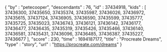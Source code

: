 {
  "by" : "petecooper",
  "descendants" : 76,
  "id" : 37434918,
  "kids" : [ 37436300, 37435650, 37435374, 37435987, 37436026, 37436972, 37435615, 37437124, 37436905, 37436590, 37435599, 37435777, 37435725, 37435023, 37436743, 37436121, 37436142, 37436177, 37436477, 37436435, 37435319, 37435426, 37435466, 37436140, 37436581, 37435431, 37436096, 37436485, 37436387, 37435227, 37436677 ],
  "score" : 230,
  "time" : 1694187177,
  "title" : "Procreate Dreams",
  "type" : "story",
  "url" : "https://procreate.com/dreams"
}
